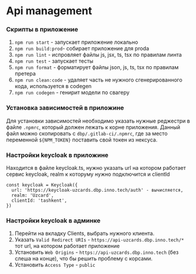 # Api management

### Скрипты в приложение

1. `npm run start` - запускает приложение локально
1. `npm run build:prod`- собирает приложение для proda
1. `npm run lint` - испровляет файлы js, jsx, ts, tsx по правилам линта
1. `npm run test` - запускает тесты
1. `npm run format` - форматирует файлы json, js, ts, tsx по правилам претера
1. `npm run clean:code` - удаляет часть не нужного сгенерированного кода, используется в codegen
1. `npm run codegen` - генирит модели по свагеру

### Установка зависимостей в приложине

Для установки зависимостей необходимо указать нужные реджестри в файле `.npmrc`, который должен лежать к корне приложения.
Данный файл можно скопировать с `dbp/.gitlab-ci/.npmrc`, где за место переменной `${NPM_TOKEN}` поставить свой токен из нексуса.

### Настройки keycloak в приложине

Находится в файле keycloak.ts, нужно указать url на котором работает сервис keycloak, realm к которуму нужно подключится и clientId

```
const keycloak = Keycloak({
  url: 'https://keycloak-uzcards.dbp.inno.tech/auth' - вычисляется,
  realm: 'Uzcard',
  clientId: 'tashkent',
})
```

### Настройки keycloak в админке

1. Перейти на вкладку Clients, выбрать нужного клиента.
1. Указать `Valid Redirect URIs` - `https://api-uzcards.dbp.inno.tech/*` тот url, на котором работает приложение
1. Установить `Web Origins` - `https://api-uzcards.dbp.inno.tech` (без слеша на конце), что бы решить проблему с корсами.
1. Установить `Access Type` - `public`
